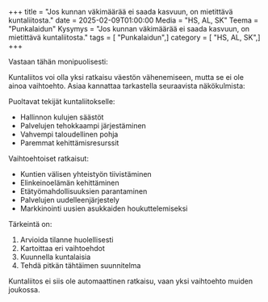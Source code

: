 +++
title = "Jos kunnan väkimäärää ei saada kasvuun, on mietittävä kuntaliitosta."
date = 2025-02-09T01:00:00
Media = "HS, AL, SK"
Teema = "Punkalaidun"
Kysymys = "Jos kunnan väkimäärää ei saada kasvuun, on mietittävä kuntaliitosta."
tags = [ "Punkalaidun",]
category = [ "HS, AL, SK",]
+++

Vastaan tähän monipuolisesti:

Kuntaliitos voi olla yksi ratkaisu väestön vähenemiseen, mutta se ei ole ainoa vaihtoehto. Asiaa kannattaa tarkastella seuraavista näkökulmista:

Puoltavat tekijät kuntaliitokselle:
- Hallinnon kulujen säästöt
- Palvelujen tehokkaampi järjestäminen
- Vahvempi taloudellinen pohja
- Paremmat kehittämisresurssit

Vaihtoehtoiset ratkaisut:
- Kuntien välisen yhteistyön tiivistäminen
- Elinkeinoelämän kehittäminen
- Etätyömahdollisuuksien parantaminen
- Palvelujen uudelleenjärjestely
- Markkinointi uusien asukkaiden houkuttelemiseksi

Tärkeintä on:
1. Arvioida tilanne huolellisesti
2. Kartoittaa eri vaihtoehdot
3. Kuunnella kuntalaisia
4. Tehdä pitkän tähtäimen suunnitelma

Kuntaliitos ei siis ole automaattinen ratkaisu, vaan yksi vaihtoehto muiden joukossa.